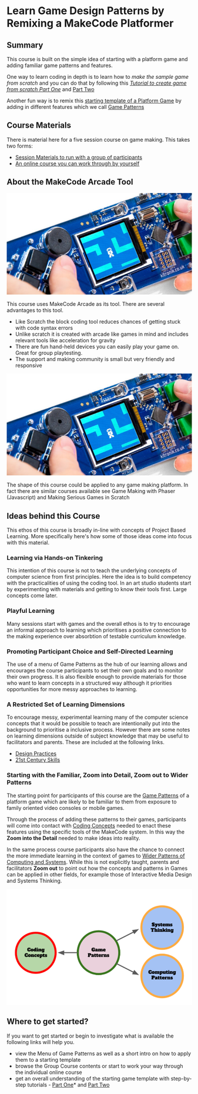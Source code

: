 # Learn Game Design Patterns by Remixing a MakeCode Platformer

## Summary
This course is built on the simple idea of starting with a platform game and adding familiar
game patterns and features.

One way to learn coding in depth is to learn how to *make the sample game from scratch* and you can do that by following this 
*[Tutorial to create game from scratch Part One](https://arcade.makecode.com/beta#tutorial:github:mickfuzz/makecode-platformer-101/partOne)* and [Part Two](https://arcade.makecode.com/beta#tutorial:github:mickfuzz/makecode-platformer-101/tutorialPartTwo)

Another fun way is to remix this [starting template of a Platform Game](https://makecode.com/_6630XRAuUePh)
by adding in different features which we call [Game Patterns](https://mickfuzz.github.io/makecode-platformer-101/gamePatterns)

## Course Materials
There is material here for a five session course on game making. This takes two forms:

* [Session Materials to run with a group of participants](https://mickfuzz.github.io/makecode-platformer-101/groupCourse)
* [An online course you can work through by yourself](https://mickfuzz.github.io/makecode-platformer-101/onlineCourse)

## About the MakeCode Arcade Tool

![a hand held device](/images/makecode_handheld.jpg) 	

This course uses MakeCode Arcade as its tool. There are several advantages to this tool. 

* Like Scratch the block coding tool reduces chances of getting stuck with code syntax errors
* Unlike scratch it is created with arcade like games in mind and includes relevant tools like acceleration for gravity
* There are fun hand-held devices you can easily play your game on. Great for group playtesting. 
* The support and making community is small but very friendly and responsive

![a hand held device](/images/makecode_handheld.jpg)

The shape of this course could be applied to any game making platform. In fact there are similar courses available see Game Making with Phaser (Javascript) and Making Serious Games in Scratch

## Ideas behind this Course

This ethos of this course is broadly in-line with concepts of Project Based Learning. More specifically here's how some of those ideas
come into focus with this material. 

### Learning via Hands-on Tinkering
This intention of this course is not to teach the underlying concepts of computer science from first principles.
Here the idea is to build competency with the practicalities of using the coding tool. 
In an art studio students start by experimenting with materials and getting to know their tools first. Large concepts come later.  

### Playful Learning
Many sessions start with games and the overall ethos is to try to encourage an informal approach to learning which prioritises
a positive connection to the making experience over absorbtion of testable curriculum knowledge. 

### Promoting Participant Choice and Self-Directed Learning
The use of a menu of Game Patterns as the hub of our learning allows and encourages the course participants to set their own goals
and to monitor their own progress. It is also flexible enough to provide materials for those who want to learn concepts in a structured way
although it priorities opportunities for more messy approaches to learning. 

### A Restricted Set of Learning Dimensions

To encourage messy, experimental learning many of the computer science concepts that it would be possible to teach are intentionally
put into the background to prioritise a inclusive process. However there are some notes on learning dimensions outside of subject knowledge
that may be useful to facilitators and parents. These are included at the following links. 
* [Design Practices](https://mickfuzz.github.io/makecode-platformer-101/codingConcepts#design-practices)
* [21st Century Skills](https://mickfuzz.github.io/makecode-platformer-101/codingConcepts#design-practices)

### Starting with the Familiar, Zoom into Detail, Zoom out to Wider Patterns

The starting point for participants of this course are the [Game Patterns](https://mickfuzz.github.io/makecode-platformer-101/gamePatterns) of a platform game which are likely to be familiar to them
from exposure to family oriented video consoles or mobile games. 

Through the process of adding these patterns to their games, participants will come into contact with [Coding Concepts](https://mickfuzz.github.io/makecode-platformer-101/codingConcepts) needed to 
enact these features using the specific tools of the MakeCode system. In this way the **Zoom into the Detail** needed to make ideas into
reality. 

In the same process course participants also have the chance to connect the more immediate learning in the context of games to 
[Wider Patterns of Computing and Systems](https://mickfuzz.github.io/makecode-platformer-101/widerPatterns). 
While this is not explicitly taught, parents and facilitators **Zoom out** to  point out how the concepts and patterns in Games can be 
applied in other fields, for example those of Interactive Media Design and Systems Thinking. 

![Wider and Narrower Patterns](/images/patterns_concepts_map_edit.png)

## Where to get started? 

If you want to get started or begin to investigate what is available the following links will help you. 

* view the Menu of Game Patterns as well as a short intro on how to apply them to a starting template
* browse the Group Course contents or start to work your way through the individual online course
* get an overall understanding of the starting game template with step-by-step tutorials - [Part One](https://arcade.makecode.com/beta#tutorial:github:mickfuzz/makecode-platformer-101/partOne)* and [Part Two](https://arcade.makecode.com/beta#tutorial:github:mickfuzz/makecode-platformer-101/tutorialPartTwo)
